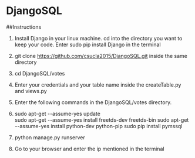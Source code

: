 # DjangoSQL

##Instructions

1. Install Django in your linux machine. cd into the directory you want to keep your code. Enter sudo pip install Django in the terminal
2. git clone https://github.com/csucla2015/DjangoSQL.git inside the same directory
3. cd DjangoSQL/votes
4. Enter your credentials and your table name inside the createTable.py and views.py
5. Enter the following commands in the DjangoSQL/votes directory. 
6. sudo apt-get --assume-yes update  
sudo apt-get --assume-yes install freetds-dev freetds-bin
sudo apt-get --assume-yes install python-dev python-pip
sudo pip install pymssql

7. python manage.py runserver
8. Go to your browser and enter the ip mentioned in the terminal
